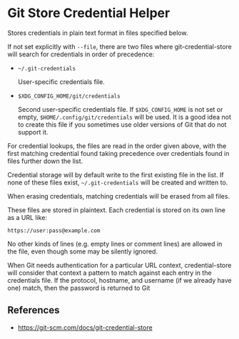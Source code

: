 # Git Store Credential Helper

Stores credentials in plain text format in files specified below.

If not set explicitly with `--file`, there are two files where git-credential-store will search for credentials in order of precedence:

- `~/.git-credentials`
	 
	User-specific credentials file.

- `$XDG_CONFIG_HOME/git/credentials`
	
	Second user-specific credentials file. If `$XDG_CONFIG_HOME` is not set or empty, `$HOME/.config/git/credentials` will be used. It is a good idea not to create this file if you sometimes use older versions of Git that do not support it.

For credential lookups, the files are read in the order given above, with the first matching credential found taking precedence over credentials found in files further down the list.

Credential storage will by default write to the first existing file in the list. If none of these files exist, `~/.git-credentials` will be created and written to.

When erasing credentials, matching credentials will be erased from all files.

These files are stored in plaintext. Each credential is stored on its own line as a URL like:

```
https://user:pass@example.com
```

No other kinds of lines (e.g. empty lines or comment lines) are allowed in the file, even though some may be silently ignored.

When Git needs authentication for a particular URL context, credential-store will consider that context a pattern to match against each entry in the credentials file. If the protocol, hostname, and username (if we already have one) match, then the password is returned to Git

## References

- https://git-scm.com/docs/git-credential-store
